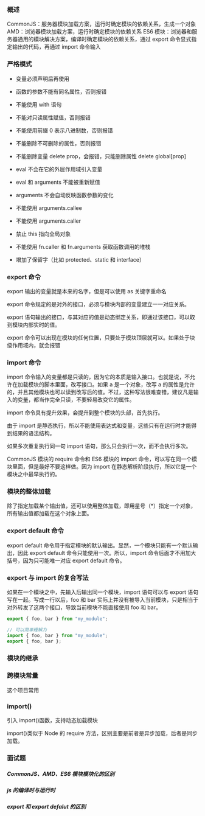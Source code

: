 ### 概述

CommonJS：服务器模块加载方案，运行时确定模块的依赖关系，生成一个对象
AMD：浏览器模块加载方案，运行时确定模块的依赖关系
ES6 模块：浏览器和服务器通用的模块解决方案，编译时确定模块的依赖关系，通过 export 命令显式指定输出的代码，再通过 import 命令输入

### 严格模式

- 变量必须声明后再使用

- 函数的参数不能有同名属性，否则报错

- 不能使用 with 语句

- 不能对只读属性赋值，否则报错

- 不能使用前缀 0 表示八进制数，否则报错

- 不能删除不可删除的属性，否则报错

- 不能删除变量 delete prop，会报错，只能删除属性 delete global[prop]

- eval 不会在它的外层作用域引入变量

- eval 和 arguments 不能被重新赋值

- arguments 不会自动反映函数参数的变化

- 不能使用 arguments.callee

- 不能使用 arguments.caller

- 禁止 this 指向全局对象

- 不能使用 fn.caller 和 fn.arguments 获取函数调用的堆栈

- 增加了保留字（比如 protected、static 和 interface）

### export 命令

export 输出的变量就是本来的名字，但是可以使用 as 关键字重命名

export 命令规定的是对外的接口，必须与模块内部的变量建立一一对应关系。

export 语句输出的接口，与其对应的值是动态绑定关系，即通过该接口，可以取到模块内部实时的值。

export 命令可以出现在模块的任何位置，只要处于模块顶层就可以。如果处于块级作用域内，就会报错

### import 命令

import 命令输入的变量都是只读的，因为它的本质是输入接口。也就是说，不允许在加载模块的脚本里面，改写接口。如果 a 是一个对象，改写 a 的属性是允许的，并且其他模块也可以读到改写后的值。不过，这种写法很难查错，建议凡是输入的变量，都当作完全只读，不要轻易改变它的属性。

import 命令具有提升效果，会提升到整个模块的头部，首先执行。

由于 import 是静态执行，所以不能使用表达式和变量，这些只有在运行时才能得到结果的语法结构。

如果多次重复执行同一句 import 语句，那么只会执行一次，而不会执行多次。

CommonJS 模块的 require 命令和 ES6 模块的 import 命令，可以写在同一个模块里面，但是最好不要这样做。因为 import 在静态解析阶段执行，所以它是一个模块之中最早执行的。

### 模块的整体加载

除了指定加载某个输出值，还可以使用整体加载，即用星号（\*）指定一个对象，所有输出值都加载在这个对象上面。

### export default 命令

export default 命令用于指定模块的默认输出。显然，一个模块只能有一个默认输出，因此 export default 命令只能使用一次。所以，import 命令后面才不用加大括号，因为只可能唯一对应 export default 命令。

### export 与 import 的复合写法

如果在一个模块之中，先输入后输出同一个模块，import 语句可以与 export 语句写在一起。写成一行以后，foo 和 bar 实际上并没有被导入当前模块，只是相当于对外转发了这两个接口，导致当前模块不能直接使用 foo 和 bar。

```js
export { foo, bar } from "my_module";

// 可以简单理解为
import { foo, bar } from "my_module";
export { foo, bar };
```

### 模块的继承

### 跨模块常量

这个项目常用

### import()

引入 import()函数，支持动态加载模块

import()类似于 Node 的 require 方法，区别主要是前者是异步加载，后者是同步加载。

### 面试题

##### CommonJS、AMD、ES6 模块模块化的区别

##### js 的编译时与运行时

##### export 和 export defalut 的区别
